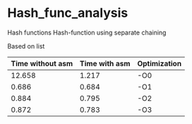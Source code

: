 # Hash_func_analysis
Hash functions
Hash-function using separate chaining

Based on list

|Time without asm|Time with asm|Optimization|
|----------------|-------------|------------|
|12.658|1.217|-O0|
|0.686|0.684|-O1|
|0.884|0.795|-O2|
|0.872|0.783|-O3|
